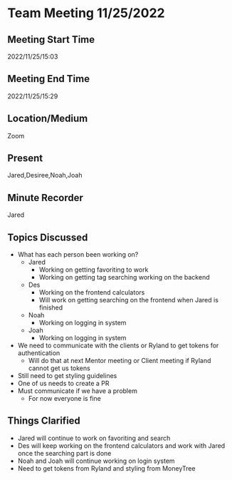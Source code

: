 # Team Meeting 11/25/2022

## Meeting Start Time
2022/11/25/15:03
## Meeting End Time
2022/11/25/15:29

## Location/Medium

Zoom

## Present

Jared,Desiree,Noah,Joah

## Minute Recorder

Jared

## Topics Discussed
* What has each person been working on?
  * Jared
    * Working on getting favoriting to work
    * Working on getting tag searching working on the backend
  * Des
    * Working on the frontend calculators
    * Will work on getting searching on the frontend when Jared is finished
  * Noah
    * Working on logging in system
  * Joah
    * Working on logging in system
* We need to communicate with the clients or Ryland to get tokens for authentication
  * Will do that at next Mentor meeting or Client meeting if Ryland cannot get us tokens
* Still need to get styling guidelines
* One of us needs to create a PR
* Must communicate if we have a problem
  * For now everyone is fine

## Things Clarified
* Jared will continue to work on favoriting and search
* Des will keep working on the frontend calculators and work with Jared once the searching part is done
* Noah and Joah will continue working on login system
* Need to get tokens from Ryland and styling from MoneyTree
